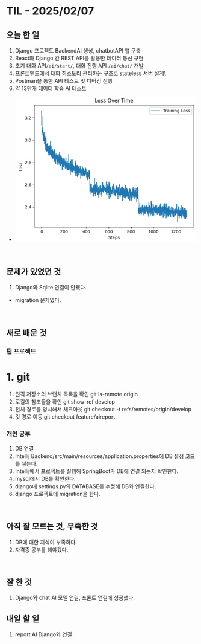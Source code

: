 # TIL - 2025/02/07

## 오늘 한 일
1. Django 프로젝트 BackendAI 생성, chatbotAPI 앱 구축
2. React와 Django 간 REST API를 활용한 데이터 통신 구현
3. 초기 대화 API`/ai/start/`, 대화 진행 API `/ai/chat/` 개발
4. 프론트엔드에서 대화 히스토리 관리하는 구조로 stateless 서버 설계\
5. Postman을 통한 API 테스트 및 디버깅 진행
6. 약 13만개 데이터 학습 AI 테스트
  - ![Model Integration](../../src/model03_training_lossovertime.png)



<br>

## 문제가 있었던 것
1. Django와 Sqlite 연결이 안됐다.
  - migration 문제였다.

<br>

## 새로 배운 것
### 팀 프로젝트
# 1. git
1. 원격 저장소의 브랜치 목록을 확인
git ls-remote origin
2. 로컬의 참조들을 확인
git show-ref develop
3. 전체 경로를 명시해서 체크아웃
git checkout -t refs/remotes/origin/develop
4. 깃 경로 이동
git checkout feature/aireport

### 개인 공부
1. DB 연결
  1. Intellij Backend/src/main/resources/application.properties에 DB 설정 코드를 넣는다.
  2. Intellij에서 프로젝트를 실행해 SpringBoot가 DB에 연결 되는지 확인한다.
  3. mysql에서 DB를 확인한다.
  4. django에 settings.py의 DATABASE를 수정해 DB와 연결한다.
  5. django 프로젝트에 migration을 한다.

<br>

## 아직 잘 모르는 것, 부족한 것
1. DB에 대한 지식이 부족하다.
  1. 자격증 공부를 해야겠다.

<br>

## 잘 한 것
1. Django와 chat AI 모델 연결, 프론트 연결에 성공했다.

## 내일 할 일
1. report AI Django와 연결
